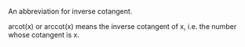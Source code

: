 An abbreviation for inverse cotangent.

arcot(x) or arccot(x) means the inverse cotangent of x, i.e. the number
whose cotangent is x.
